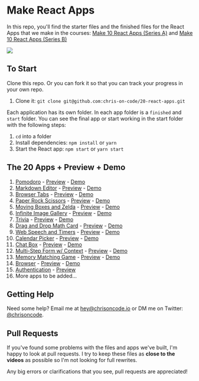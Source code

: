 # Make React Apps

In this repo, you'll find the starter files and the finished files for the React Apps that we make in the courses: [Make 10 React Apps (Series A)](https://makereactapps.com/10-react-apps-series-a) and [Make 10 React Apps (Series B)](https://makereactapps.com/10-react-apps-series-b)

![](https://i.imgur.com/gTADDDE.png)

## To Start

Clone this repo. Or you can fork it so that you can track your progress in your own repo.

1. Clone it: `git clone git@github.com:chris-on-code/20-react-apps.git`

Each application has its own folder. In each app folder is a `finished` and `start` folder. You can see the final app or start working in the start folder with the following steps:

1. `cd` into a folder
2. Install dependencies: `npm install` or `yarn`
3. Start the React app: `npm start` or `yarn start`

## The 20 Apps + Preview + Demo

1. [Pomodoro](https://github.com/chris-on-code/20-react-apps/tree/master/pomodoro) - [Preview](https://courses.chrisoncode.io/courses/make-20-react-apps/249106-pomodoro/748623-00-pomodoro-preview) - [Demo](https://r36qd.codesandbox.io/)
1. [Markdown Editor](https://github.com/chris-on-code/20-react-apps/tree/master/markdown-editor) - [Preview](https://courses.chrisoncode.io/courses/make-20-react-apps/249710-markdown-editor/748732-00-markdown-editor-preview) - [Demo](https://391jg.codesandbox.io/)
1. [Browser Tabs](https://github.com/chris-on-code/20-react-apps/tree/master/browser-tabs) - [Preview](https://courses.chrisoncode.io/courses/make-20-react-apps/249108-browser-tabs/748775-00-browser-tabs-preview) - [Demo](https://yyhfg.codesandbox.io/)
1. [Paper Rock Scissors](https://github.com/chris-on-code/20-react-apps/tree/master/paper-rock-scissors) - [Preview](https://courses.chrisoncode.io/courses/make-20-react-apps/249667-paper-rock-scissors/748691-00-paper-rock-scissors-preview) - [Demo](https://njpw4.codesandbox.io/)
1. [Moving Boxes and Zelda](https://github.com/chris-on-code/20-react-apps/tree/master/moving-box-link) - [Preview](https://courses.chrisoncode.io/courses/make-20-react-apps/250927-moving-boxes-and-zelda/748714-00-moving-boxes-and-link-preview) - [Demo](https://405hq.codesandbox.io/)
1. [Infinite Image Gallery](https://github.com/chris-on-code/20-react-apps/tree/master/image-gallery) - [Preview](https://courses.chrisoncode.io/courses/make-20-react-apps/257611-infinite-image-gallery/748761-00-infinite-image-gallery-preview) - [Demo](https://e9ucz.csb.app/)
1. [Trivia](https://github.com/chris-on-code/20-react-apps/tree/master/trivia) - [Preview](https://learn.chrisoncode.io/courses/make-20-react-apps/271017-07-trivia/783724-00-trivia-preview) - [Demo](https://qlb3o.csb.app/)
1. [Drag and Drop Math Card](https://github.com/chris-on-code/20-react-apps/tree/master/drag-drop-math-card) - [Preview](https://learn.chrisoncode.io/courses/make-20-react-apps/329060-14-drag-and-drop-math-card/938167-00-drag-and-drop-math-card-preview) - [Demo](https://sj1bd.csb.app/)
1. [Web Speech and Timers](https://github.com/chris-on-code/20-react-apps/tree/master/speech-timers) - [Preview](https://learn.chrisoncode.io/courses/make-20-react-apps/286509-09-web-speech-and-timers/825083-00-web-speech-and-timers-preview) - [Demo](https://4jfqj.csb.app/)
1. [Calendar Picker](https://github.com/chris-on-code/20-react-apps/tree/master/calendar-picker) - [Preview](https://learn.chrisoncode.io/courses/make-20-react-apps/302585-10-calendar-picker/864913-00-calendar-picker-preview) - [Demo](https://d4vfr.csb.app/)
1. [Chat Box](https://github.com/chris-on-code/20-react-apps/tree/master/chat-box) - [Preview](https://learn.chrisoncode.io/courses/make-20-react-apps/325003-11-animated-chat-box/927294-00-chat-box-preview) - [Demo](https://9lrdz.csb.app/)
1. [Multi-Step Form w/ Context](https://github.com/chris-on-code/20-react-apps/tree/master/multi-step-form) - [Preview](https://learn.chrisoncode.io/courses/make-20-react-apps/325871-12-multi-step-form/929787-00-multi-step-form-preview) - [Demo](https://hbkbf.csb.app/)
1. [Memory Matching Game](https://github.com/chris-on-code/20-react-apps/tree/master/memory-matching) - [Preview](https://learn.chrisoncode.io/courses/make-20-react-apps/326011-13-memory-matching-game/930017-00-memory-matching-preview) - [Demo](https://0dsop.csb.app/)
1. [Browser](https://github.com/chris-on-code/20-react-apps/tree/master/browser) - [Preview](https://learn.chrisoncode.io/courses/make-20-react-apps/334917-15-browser/954260-00-browser-browser-preview) - [Demo](https://e7ws4.csb.app/)
1. [Authentication](https://github.com/chris-on-code/20-react-apps/tree/master/authentication) - [Preview](https://learn.chrisoncode.io/courses/make-20-react-apps/284972-08-authentication/821360-00-authentication-preview)
1. More apps to be added...

## Getting Help

Need some help? Email me at [hey@chrisoncode.io](mailto:hey@chrisoncode.io) or DM me on Twitter: [@chrisoncode](https://twitter.com/chrisoncode).

## Pull Requests

If you've found some problems with the files and apps we've built, I'm happy to look at pull requests. I try to keep these files as **close to the videos** as possible so I'm not looking for full rewrites.

Any big errors or clarifications that you see, pull requests are appreciated!

